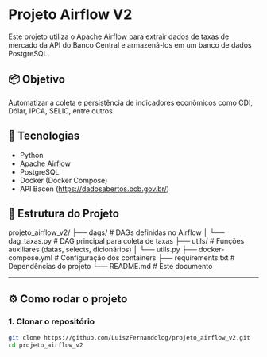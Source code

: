# Projeto Airflow V2

Este projeto utiliza o Apache Airflow para extrair dados de taxas de mercado da API do Banco Central e armazená-los em um banco de dados PostgreSQL.

## 📦 Objetivo
Automatizar a coleta e persistência de indicadores econômicos como CDI, Dólar, IPCA, SELIC, entre outros.

## 🚀 Tecnologias
- Python
- Apache Airflow
- PostgreSQL
- Docker (Docker Compose)
- API Bacen (https://dadosabertos.bcb.gov.br/)

## 🔧 Estrutura do Projeto


projeto_airflow_v2/
├── dags/ # DAGs definidas no Airflow
│ └── dag_taxas.py # DAG principal para coleta de taxas
├── utils/ # Funções auxiliares (datas, selects, dicionários)
│ └── utils.py
├── docker-compose.yml # Configuração dos containers
├── requirements.txt # Dependências do projeto
└── README.md # Este documento

_____________________________________________________


## ⚙️ Como rodar o projeto

### 1. Clonar o repositório
```bash
git clone https://github.com/LuiszFernandolog/projeto_airflow_v2.git
cd projeto_airflow_v2

